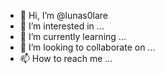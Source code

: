 - 👋 Hi, I’m @lunas0lare
- 👀 I’m interested in ...
- 🌱 I’m currently learning ...
- 💞️ I’m looking to collaborate on ...
- 📫 How to reach me ...

<!---
lunas0lare/lunas0lare is a ✨ special ✨ repository because its `README.md` (this file) appears on your GitHub profile.
You can click the Preview link to take a look at your changes.
--->
